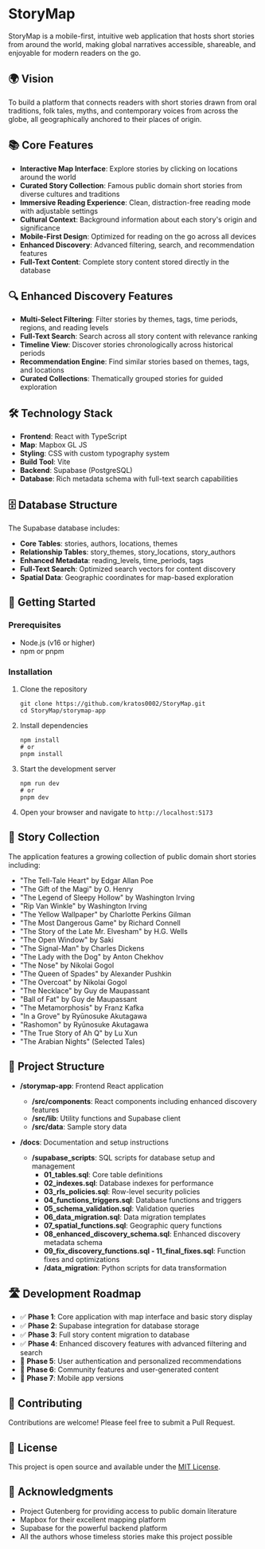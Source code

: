 # StoryMap

StoryMap is a mobile-first, intuitive web application that hosts short stories from around the world, making global narratives accessible, shareable, and enjoyable for modern readers on the go.

## 🌍 Vision

To build a platform that connects readers with short stories drawn from oral traditions, folk tales, myths, and contemporary voices from across the globe, all geographically anchored to their places of origin.

## 📚 Core Features

- **Interactive Map Interface**: Explore stories by clicking on locations around the world
- **Curated Story Collection**: Famous public domain short stories from diverse cultures and traditions
- **Immersive Reading Experience**: Clean, distraction-free reading mode with adjustable settings
- **Cultural Context**: Background information about each story's origin and significance
- **Mobile-First Design**: Optimized for reading on the go across all devices
- **Enhanced Discovery**: Advanced filtering, search, and recommendation features
- **Full-Text Content**: Complete story content stored directly in the database

## 🔍 Enhanced Discovery Features

- **Multi-Select Filtering**: Filter stories by themes, tags, time periods, regions, and reading levels
- **Full-Text Search**: Search across all story content with relevance ranking
- **Timeline View**: Discover stories chronologically across historical periods
- **Recommendation Engine**: Find similar stories based on themes, tags, and locations
- **Curated Collections**: Thematically grouped stories for guided exploration

## 🛠️ Technology Stack

- **Frontend**: React with TypeScript
- **Map**: Mapbox GL JS
- **Styling**: CSS with custom typography system
- **Build Tool**: Vite
- **Backend**: Supabase (PostgreSQL)
- **Database**: Rich metadata schema with full-text search capabilities

## 🗄️ Database Structure

The Supabase database includes:

- **Core Tables**: stories, authors, locations, themes
- **Relationship Tables**: story_themes, story_locations, story_authors
- **Enhanced Metadata**: reading_levels, time_periods, tags
- **Full-Text Search**: Optimized search vectors for content discovery
- **Spatial Data**: Geographic coordinates for map-based exploration

## 🚀 Getting Started

### Prerequisites
- Node.js (v16 or higher)
- npm or pnpm

### Installation
1. Clone the repository
   ```
   git clone https://github.com/kratos0002/StoryMap.git
   cd StoryMap/storymap-app
   ```
2. Install dependencies
   ```
   npm install
   # or
   pnpm install
   ```
3. Start the development server
   ```
   npm run dev
   # or
   pnpm dev
   ```
4. Open your browser and navigate to `http://localhost:5173`

## 📖 Story Collection

The application features a growing collection of public domain short stories including:

- "The Tell-Tale Heart" by Edgar Allan Poe
- "The Gift of the Magi" by O. Henry
- "The Legend of Sleepy Hollow" by Washington Irving
- "Rip Van Winkle" by Washington Irving
- "The Yellow Wallpaper" by Charlotte Perkins Gilman
- "The Most Dangerous Game" by Richard Connell
- "The Story of the Late Mr. Elvesham" by H.G. Wells
- "The Open Window" by Saki
- "The Signal-Man" by Charles Dickens
- "The Lady with the Dog" by Anton Chekhov
- "The Nose" by Nikolai Gogol
- "The Queen of Spades" by Alexander Pushkin
- "The Overcoat" by Nikolai Gogol
- "The Necklace" by Guy de Maupassant
- "Ball of Fat" by Guy de Maupassant
- "The Metamorphosis" by Franz Kafka
- "In a Grove" by Ryūnosuke Akutagawa
- "Rashomon" by Ryūnosuke Akutagawa
- "The True Story of Ah Q" by Lu Xun
- "The Arabian Nights" (Selected Tales)

## 🔧 Project Structure

- **/storymap-app**: Frontend React application
  - **/src/components**: React components including enhanced discovery features
  - **/src/lib**: Utility functions and Supabase client
  - **/src/data**: Sample story data

- **/docs**: Documentation and setup instructions
  - **/supabase_scripts**: SQL scripts for database setup and management
    - **01_tables.sql**: Core table definitions
    - **02_indexes.sql**: Database indexes for performance
    - **03_rls_policies.sql**: Row-level security policies
    - **04_functions_triggers.sql**: Database functions and triggers
    - **05_schema_validation.sql**: Validation queries
    - **06_data_migration.sql**: Data migration templates
    - **07_spatial_functions.sql**: Geographic query functions
    - **08_enhanced_discovery_schema.sql**: Enhanced discovery metadata schema
    - **09_fix_discovery_functions.sql - 11_final_fixes.sql**: Function fixes and optimizations
    - **/data_migration**: Python scripts for data transformation

## 🛣️ Development Roadmap

- ✅ **Phase 1**: Core application with map interface and basic story display
- ✅ **Phase 2**: Supabase integration for database storage
- ✅ **Phase 3**: Full story content migration to database
- ✅ **Phase 4**: Enhanced discovery features with advanced filtering and search
- 🔄 **Phase 5**: User authentication and personalized recommendations
- 🔄 **Phase 6**: Community features and user-generated content
- 🔄 **Phase 7**: Mobile app versions

## 🤝 Contributing

Contributions are welcome! Please feel free to submit a Pull Request.

## 📄 License

This project is open source and available under the [MIT License](LICENSE).

## 🙏 Acknowledgments

- Project Gutenberg for providing access to public domain literature
- Mapbox for their excellent mapping platform
- Supabase for the powerful backend platform
- All the authors whose timeless stories make this project possible
